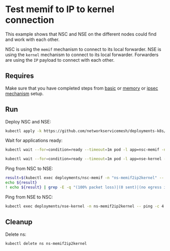 # Test memif to IP to kernel connection

This example shows that NSC and NSE on the different nodes could find and work with each other.


NSC is using the `memif` mechanism to connect to its local forwarder.
NSE is using the `kernel` mechanism to connect to its local forwarder.
Forwarders are using the `IP` payload to connect with each other.

## Requires

Make sure that you have completed steps from [basic](../../basic) or [memory](../../memory) or [ipsec mechanism](../../ipsec_mechanism) setup.

## Run

Deploy NSC and NSE:
```bash
kubectl apply -k https://github.com/networkservicemesh/deployments-k8s/examples/use-cases/Memif2IP2Kernel?ref=4fef5e0c670145e82b2f0d388320e6f26b673cb1
```

Wait for applications ready:
```bash
kubectl wait --for=condition=ready --timeout=1m pod -l app=nsc-memif -n ns-memif2ip2kernel
```
```bash
kubectl wait --for=condition=ready --timeout=1m pod -l app=nse-kernel -n ns-memif2ip2kernel
```

Ping from NSC to NSE:
```bash
result=$(kubectl exec deployments/nsc-memif -n "ns-memif2ip2kernel" -- vppctl ping 172.16.1.100 repeat 4)
echo ${result}
! echo ${result} | grep -E -q "(100% packet loss)|(0 sent)|(no egress interface)"
```

Ping from NSE to NSC:
```bash
kubectl exec deployments/nse-kernel -n ns-memif2ip2kernel -- ping -c 4 172.16.1.101
```

## Cleanup

Delete ns:
```bash
kubectl delete ns ns-memif2ip2kernel
```
